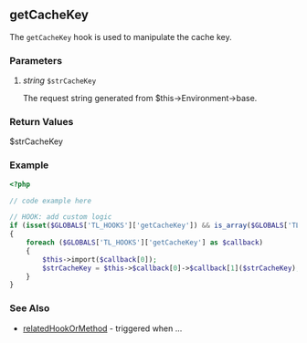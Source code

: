 getCacheKey
----------------

The `getCacheKey` hook is used to manipulate the cache key.


### Parameters ###

1. *string* `$strCacheKey`

	The request string generated from $this->Environment->base.


### Return Values ###

$strCacheKey


### Example ###

```php
<?php

// code example here

// HOOK: add custom logic
if (isset($GLOBALS['TL_HOOKS']['getCacheKey']) && is_array($GLOBALS['TL_HOOKS']['getCacheKey']))
{
	foreach ($GLOBALS['TL_HOOKS']['getCacheKey'] as $callback)
	{
		$this->import($callback[0]);
		$strCacheKey = $this->$callback[0]->$callback[1]($strCacheKey);
	}
}

```


### See Also ###

- [relatedHookOrMethod](relatedHookOrMethod) - triggered when ...
